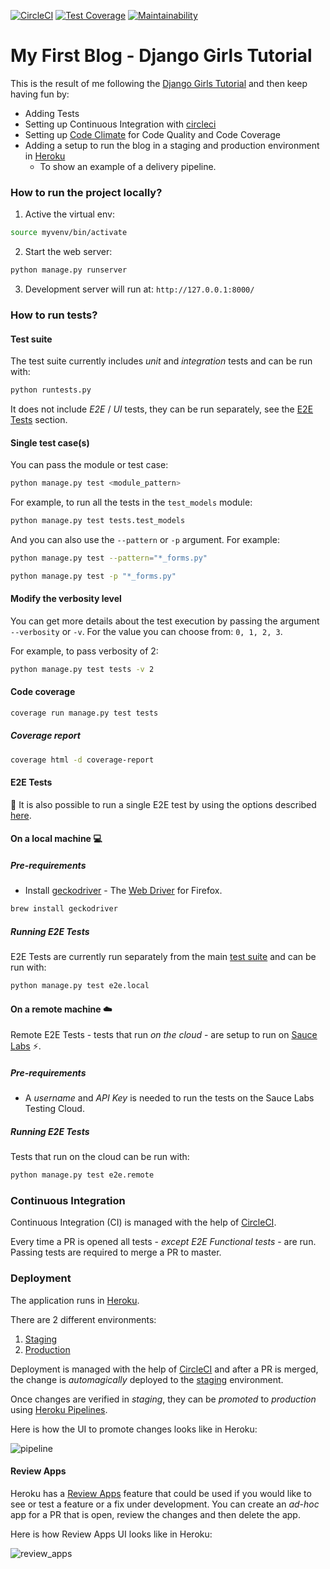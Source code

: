[![CircleCI](https://circleci.com/gh/mignonnesaurus/my-first-blog/tree/master.svg?style=svg)](https://circleci.com/gh/mignonnesaurus/my-first-blog/tree/master)
[![Test Coverage](https://api.codeclimate.com/v1/badges/88f1f4084f20c55eaf01/test_coverage)](https://codeclimate.com/github/mignonnesaurus/my-first-blog/test_coverage)
[![Maintainability](https://api.codeclimate.com/v1/badges/88f1f4084f20c55eaf01/maintainability)](https://codeclimate.com/github/mignonnesaurus/my-first-blog/maintainability)  


# My First Blog - Django Girls Tutorial

This is the result of me following the [Django Girls Tutorial](https://tutorial.djangogirls.org/en/) and then keep having fun by: 
* Adding Tests 
* Setting up Continuous Integration with [circleci](https://circleci.com/)
* Setting up [Code Climate](https://codeclimate.com/) for Code Quality and Code Coverage
* Adding a setup to run the blog in a staging and production environment in [Heroku](https://www.heroku.com/)
    * To show an example of a delivery pipeline.

### How to run the project locally?
1. Active the virtual env:
```bash
source myvenv/bin/activate
```

2. Start the web server:
```bash
python manage.py runserver
```

3. Development server will run at: `http://127.0.0.1:8000/`

### How to run tests?

#### Test suite

The test suite currently includes _unit_ and _integration_ tests and can be run with:

```bash
python runtests.py
```

It does not include _E2E_ / _UI_ tests, they can be run separately, see the [E2E Tests](#e2e-tests) section.

#### Single test case(s)

You can pass the module or test case:

```bash
python manage.py test <module_pattern> 
```

For example, to run all the tests in the `test_models` module:

```bash
python manage.py test tests.test_models
```

And you can also use the `--pattern` or `-p` argument. For example:

```bash
python manage.py test --pattern="*_forms.py"
```

```bash
python manage.py test -p "*_forms.py"
```

#### Modify the verbosity level 

You can get more details about the test execution by passing the argument `--verbosity` or `-v`. For the value you can choose from: `0, 1, 2, 3`.

For example, to pass verbosity of 2: 
```bash
python manage.py test tests -v 2
```

#### Code coverage

```bash
coverage run manage.py test tests
```

##### Coverage report

```bash
coverage html -d coverage-report
```

#### E2E Tests 

:mag_right: It is also possible to run a single E2E test by using the options described [here](#single-test-cases).

#### On a local machine :computer:

##### Pre-requirements

* Install [geckodriver](https://github.com/mozilla/geckodriver) - The [Web Driver](https://developer.mozilla.org/en-US/docs/Web/WebDriver) for Firefox.

```bash
brew install geckodriver
```

##### Running E2E Tests 

E2E Tests are currently run separately from the main [test suite](#how-to-run-tests) and can be run with:

```bash
python manage.py test e2e.local
```

#### On a remote machine :cloud:

Remote E2E Tests - tests that run _on the cloud_ - are setup to run on [Sauce Labs](https://saucelabs.com/) :zap:.

##### Pre-requirements

* A _username_ and _API Key_ is needed to run the tests on the Sauce Labs Testing Cloud. 

##### Running E2E Tests 

Tests that run on the cloud can be run with:

```bash
python manage.py test e2e.remote
```

### Continuous Integration

Continuous Integration (CI) is managed with the help of [CircleCI](https://circleci.com/gh/mignonnesaurus/my-first-blog/tree/master).

Every time a PR is opened all tests - _except E2E Functional tests_ - are run. Passing tests are required to merge a PR to master.

### Deployment

The application runs in [Heroku](https://heroku.com/).

There are 2 different environments:

1. [Staging](https://mignonnesaurus-staging.herokuapp.com/)
2. [Production](https://mignonnesaurus.herokuapp.com/)

Deployment is managed with the help of [CircleCI](https://circleci.com/gh/mignonnesaurus/my-first-blog) and after a PR is merged, the change is _automagically_ deployed to the [staging](https://mignonnesaurus-staging.herokuapp.com/) environment. 

Once changes are verified in _staging_, they can be _promoted_ to _production_ using [Heroku Pipelines](https://devcenter.heroku.com/articles/pipelines).

Here is how the UI to promote changes looks like in Heroku: 

![pipeline](https://user-images.githubusercontent.com/615127/60803185-ef09f500-a17a-11e9-9b84-5eebe0189381.png)

#### Review Apps 

Heroku has a [Review Apps](https://devcenter.heroku.com/articles/github-integration-review-apps) feature that could be used if you would like to see or test a feature or a fix under development. 
You can create an _ad-hoc_ app for a PR that is open, review the changes and then delete the app. 

Here is how Review Apps UI looks like in Heroku: 

![review_apps](https://user-images.githubusercontent.com/615127/60805001-2ed2db80-a17f-11e9-9f43-723592b9ed21.png)

